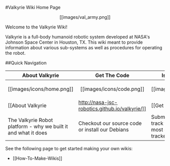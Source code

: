 #Valkyrie Wiki Home Page  

<p align="center">[[images/val_army.png]]</p>
Welcome to the Valkyrie Wiki!

Valkyrie is a full-body humanoid robotic system developed at NASA's Johnson Space Center in Houston, TX.  This wiki meant to provide information about various sub-systems as well as procedures for operating the robot.

##Quick Navigation

| About Valkyrie | Get The Code | Issues & Tickets | Contact Us |
|---|---|---|---|
| <p align="center">[[images/icons/home.png]]</p> | <p align="center">[[images/icons/code.png]]</p> | <p align="center">[[images/icons/bug.png]]</p> | <p align="center">[[images/icons/envelope-closed.png]]</p> |
| [[About Valkyrie|http://nasa-jsc-robotics.github.io/valkyrie/]] | [[Get the code|Get-Valkyrie-Code]] | [[Find a bug?|https://github.com/NASA-JSC-Robotics/valkyrie/issues]] | [[Got questions?|Contact-Us]]|
| The Valkyrie Robot platform - why we built it and what it does | Checkout our source code or install our Debians | Submit issues/bugs and track tickets - get the most out of our issue tracker with [[ZenHub|https://chrome.google.com/webstore/detail/zenhub-for-github/ogcgkffhplmphkaahpmffcafajaocjbd]] | Comments? Questions? Concerns? Contact us! |


See the following page to get started making your own wikis:
* [[How-To-Make-Wikis]]